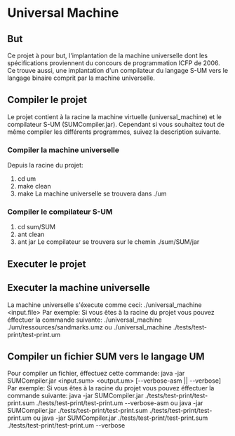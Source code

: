 # Universal Machine

## But
Ce projet à pour but, l'implantation de la machine universelle dont les spécifications
proviennent du concours de programmation ICFP de 2006.
Ce trouve aussi, une implantation d'un compilateur du langage S-UM vers le langage binaire comprit par la machine universelle.

## Compiler le projet
Le projet contient à la racine la machine virtuelle (universal_machine) et le compilateur S-UM (SUMCompiler.jar).
Cependant si vous souhaitez tout de même compiler les différents programmes,
suivez la description suivante.

### Compiler la machine universelle
Depuis la racine du projet:
1. cd um
2. make clean
3. make
La machine universelle se trouvera dans ./um

### Compiler le compilateur S-UM
1. cd sum/SUM
2. ant clean
3. ant jar
Le compilateur se trouvera sur le chemin ./sum/SUM/jar

## Executer le projet
## Executer la machine universelle
La machine universelle s'éxecute comme ceci:
./universal_machine <input.file>
Par exemple:
Si vous êtes à la racine du projet vous pouvez éffectuer la commande suivante:
./universal_machine ./um/ressources/sandmarks.umz
ou
./universal_machine ./tests/test-print/test-print.um

## Compiler un fichier SUM vers le langage UM
Pour compiler un fichier, éffectuez cette commande:
java -jar SUMCompiler.jar <input.sum> <output.um> [--verbose-asm || --verbose]
Par exemple:
Si vous êtes à la racine du projet vous pouvez éffectuer la commande suivante:
java -jar SUMCompiler.jar ./tests/test-print/test-print.sum ./tests/test-print/test-print.um --verbose-asm
ou
java -jar SUMCompiler.jar ./tests/test-print/test-print.sum ./tests/test-print/test-print.um
ou
java -jar SUMCompiler.jar ./tests/test-print/test-print.sum ./tests/test-print/test-print.um --verbose
